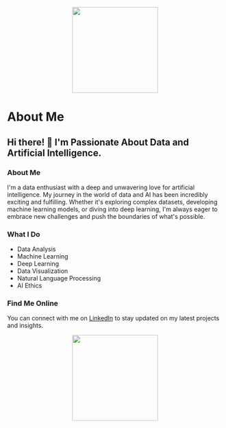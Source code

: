 <div align="center">
  <img src="https://webprofilesoraya.s3.amazonaws.com/assets/animation.gif" width="200" />
</div>

# About Me

## Hi there! 👋 I'm Passionate About Data and Artificial Intelligence.

### About Me

I'm a data enthusiast with a deep and unwavering love for artificial intelligence. My journey in the world of data and AI has been incredibly exciting and fulfilling. Whether it's exploring complex datasets, developing machine learning models, or diving into deep learning, I'm always eager to embrace new challenges and push the boundaries of what's possible.

### What I Do

- Data Analysis
- Machine Learning
- Deep Learning
- Data Visualization
- Natural Language Processing
- AI Ethics

### Find Me Online

You can connect with me on [LinkedIn](https://www.linkedin.com/in/soraya-franco-l%C3%B3pez-49722679/) to stay updated on my latest projects and insights.

<div align="center">
  <img src="https://media.giphy.com/media/JEZ3wy3IUQR8s/giphy.gif" width="200" />
</div>
